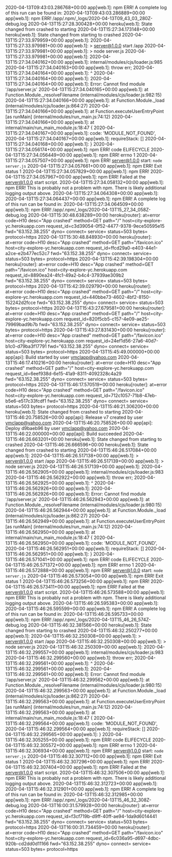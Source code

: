 2020-04-13T09:43:03.286768+00:00 app[web.1]: npm ERR! A complete log of this run can be found in:
2020-04-13T09:43:03.286889+00:00 app[web.1]: npm ERR!     /app/.npm/_logs/2020-04-13T09_43_03_280Z-debug.log
2020-04-13T15:27:28.300428+00:00 heroku[web.1]: State changed from crashed to starting
2020-04-13T15:27:34.173148+00:00 heroku[web.1]: State changed from starting to crashed
2020-04-13T15:27:33.979959+00:00 app[web.1]: 
2020-04-13T15:27:33.979981+00:00 app[web.1]: > server@1.0.0 start /app
2020-04-13T15:27:33.979981+00:00 app[web.1]: > node server.js
2020-04-13T15:27:33.979981+00:00 app[web.1]:
2020-04-13T15:27:34.040162+00:00 app[web.1]: internal/modules/cjs/loader.js:985
2020-04-13T15:27:34.040163+00:00 app[web.1]: throw err;
2020-04-13T15:27:34.040164+00:00 app[web.1]: ^
2020-04-13T15:27:34.040164+00:00 app[web.1]:
2020-04-13T15:27:34.040164+00:00 app[web.1]: Error: Cannot find module '/app/server.js'
2020-04-13T15:27:34.040165+00:00 app[web.1]: at Function.Module._resolveFilename (internal/modules/cjs/loader.js:982:15)
2020-04-13T15:27:34.040166+00:00 app[web.1]: at Function.Module._load (internal/modules/cjs/loader.js:864:27)
2020-04-13T15:27:34.040166+00:00 app[web.1]: at Function.executeUserEntryPoint [as runMain] (internal/modules/run_main.js:74:12)
2020-04-13T15:27:34.040166+00:00 app[web.1]: at internal/main/run_main_module.js:18:47 {
2020-04-13T15:27:34.040167+00:00 app[web.1]: code: 'MODULE_NOT_FOUND',
2020-04-13T15:27:34.040167+00:00 app[web.1]: requireStack: []
2020-04-13T15:27:34.040168+00:00 app[web.1]: }
2020-04-13T15:27:34.056174+00:00 app[web.1]: npm ERR! code ELIFECYCLE
2020-04-13T15:27:34.056449+00:00 app[web.1]: npm ERR! errno 1
2020-04-13T15:27:34.057507+00:00 app[web.1]: npm ERR! server@1.0.0 start: `node server.js`
2020-04-13T15:27:34.057661+00:00 app[web.1]: npm ERR! Exit status 1
2020-04-13T15:27:34.057829+00:00 app[web.1]: npm ERR!
2020-04-13T15:27:34.057967+00:00 app[web.1]: npm ERR! Failed at the server@1.0.0 start script.
2020-04-13T15:27:34.058132+00:00 app[web.1]: npm ERR! This is probably not a problem with npm. There is likely additional logging output above.
2020-04-13T15:27:34.064308+00:00 app[web.1]:
2020-04-13T15:27:34.064437+00:00 app[web.1]: npm ERR! A complete log of this run can be found in:
2020-04-13T15:27:34.064509+00:00 app[web.1]: npm ERR!     /app/.npm/_logs/2020-04-13T15_27_34_058Z-debug.log
2020-04-13T15:30:48.638289+00:00 heroku[router]: at=error code=H10 desc="App crashed" method=GET path="/" host=city-explore-yc.herokuapp.com request_id=c3d39054-0f52-4477-9378-9ece50595e15 fwd="63.152.38.255" dyno= connect= service= status=503 bytes= protocol=https
2020-04-13T15:30:48.848930+00:00 heroku[router]: at=error code=H10 desc="App crashed" method=GET path="/favicon.ico" host=city-explore-yc.herokuapp.com request_id=ffcd29a0-e403-44e1-a2ce-e2b477ec52c7 fwd="63.152.38.255" dyno= connect= service= status=503 bytes= protocol=https
2020-04-13T15:42:39.198304+00:00 heroku[router]: at=error code=H10 desc="App crashed" method=GET path="/favicon.ico" host=city-explore-yc.herokuapp.com request_id=8890ea24-4fc1-49a2-b4c4-37939ae309b2 fwd="63.152.38.255" dyno= connect= service= status=503 bytes= protocol=https
2020-04-13T15:42:39.029790+00:00 heroku[router]: at=error code=H10 desc="App crashed" method=GET path="/" host=city-explore-yc.herokuapp.com request_id=440bbe73-4602-4bf2-8150-152242d2fcce fwd="63.152.38.255" dyno= connect= service= status=503 bytes= protocol=https
2020-04-13T15:43:27.679581+00:00 heroku[router]: at=error code=H10 desc="App crashed" method=GET path="/" host=city-explore-yc.herokuapp.com request_id=820f5cb5-c157-4e09-ae25-79969bad9b7b fwd="63.152.38.255" dyno= connect= service= status=503 bytes= protocol=https
2020-04-13T15:43:27.831430+00:00 heroku[router]: at=error code=H10 desc="App crashed" method=GET path="/favicon.ico" host=city-explore-yc.herokuapp.com request_id=24ef1d56-27a6-40d7-b1c0-d79ba3f17791 fwd="63.152.38.255" dyno= connect= service= status=503 bytes= protocol=https
2020-04-13T15:45:49.000000+00:00 app[api]: Build started by user ymclapp@yahoo.com
2020-04-13T15:46:17.410216+00:00 heroku[router]: at=error code=H10 desc="App crashed" method=GET path="/" host=city-explore-yc.herokuapp.com request_id=6eef938d-6e15-41a9-8311-4092328c4a29 fwd="63.152.38.255" dyno= connect= service= status=503 bytes= protocol=https
2020-04-13T15:46:17.570519+00:00 heroku[router]: at=error code=H10 desc="App crashed" method=GET path="/favicon.ico" host=city-explore-yc.herokuapp.com request_id=712c1057-71b8-47eb-b5e6-e517c33fcdf1 fwd="63.152.38.255" dyno= connect= service= status=503 bytes= protocol=https
2020-04-13T15:46:21.306200+00:00 heroku[web.1]: State changed from crashed to starting
2020-04-13T15:46:20.758526+00:00 app[api]: Release v7 created by user ymclapp@yahoo.com
2020-04-13T15:46:20.758526+00:00 app[api]: Deploy d9baeb96 by user ymclapp@yahoo.com
2020-04-13T15:46:22.000000+00:00 app[api]: Build succeeded
2020-04-13T15:46:26.663201+00:00 heroku[web.1]: State changed from starting to crashed
2020-04-13T15:46:26.666596+00:00 heroku[web.1]: State changed from crashed to starting
2020-04-13T15:46:26.517084+00:00 app[web.1]:
2020-04-13T15:46:26.517138+00:00 app[web.1]: > server@1.0.0 start /app
2020-04-13T15:46:26.517139+00:00 app[web.1]: > node server.js
2020-04-13T15:46:26.517139+00:00 app[web.1]:
2020-04-13T15:46:26.562905+00:00 app[web.1]: internal/modules/cjs/loader.js:983
2020-04-13T15:46:26.562922+00:00 app[web.1]: throw err;
2020-04-13T15:46:26.562925+00:00 app[web.1]: ^
2020-04-13T15:46:26.562926+00:00 app[web.1]:
2020-04-13T15:46:26.562926+00:00 app[web.1]: Error: Cannot find module '/app/server.js'
2020-04-13T15:46:26.562943+00:00 app[web.1]: at Function.Module._resolveFilename (internal/modules/cjs/loader.js:980:15)
2020-04-13T15:46:26.562944+00:00 app[web.1]: at Function.Module._load (internal/modules/cjs/loader.js:862:27)
2020-04-13T15:46:26.562949+00:00 app[web.1]: at Function.executeUserEntryPoint [as runMain] (internal/modules/run_main.js:74:12)
2020-04-13T15:46:26.562950+00:00 app[web.1]: at internal/main/run_main_module.js:18:47 {
2020-04-13T15:46:26.562950+00:00 app[web.1]: code: 'MODULE_NOT_FOUND',
2020-04-13T15:46:26.562951+00:00 app[web.1]: requireStack: []
2020-04-13T15:46:26.562951+00:00 app[web.1]: }
2020-04-13T15:46:26.571041+00:00 app[web.1]: npm ERR! code ELIFECYCLE
2020-04-13T15:46:26.571372+00:00 app[web.1]: npm ERR! errno 1
2020-04-13T15:46:26.572888+00:00 app[web.1]: npm ERR! server@1.0.0 start: `node server.js`
2020-04-13T15:46:26.573054+00:00 app[web.1]: npm ERR! Exit status 1
2020-04-13T15:46:26.573256+00:00 app[web.1]: npm ERR!
2020-04-13T15:46:26.573411+00:00 app[web.1]: npm ERR! Failed at the server@1.0.0 start script.
2020-04-13T15:46:26.573588+00:00 app[web.1]: npm ERR! This is probably not a problem with npm. There is likely additional logging output above.
2020-04-13T15:46:26.595383+00:00 app[web.1]:
2020-04-13T15:46:26.595599+00:00 app[web.1]: npm ERR! A complete log of this run can be found in:
2020-04-13T15:46:26.595733+00:00 app[web.1]: npm ERR!     /app/.npm/_logs/2020-04-13T15_46_26_574Z-debug.log
2020-04-13T15:46:32.381566+00:00 heroku[web.1]: State changed from starting to crashed
2020-04-13T15:46:32.250277+00:00 app[web.1]:
2020-04-13T15:46:32.250308+00:00 app[web.1]: > server@1.0.0 start /app
2020-04-13T15:46:32.250308+00:00 app[web.1]: > node server.js
2020-04-13T15:46:32.250309+00:00 app[web.1]:
2020-04-13T15:46:32.299557+00:00 app[web.1]: internal/modules/cjs/loader.js:983
2020-04-13T15:46:32.299560+00:00 app[web.1]: throw err;
2020-04-13T15:46:32.299561+00:00 app[web.1]: ^
2020-04-13T15:46:32.299561+00:00 app[web.1]:
2020-04-13T15:46:32.299561+00:00 app[web.1]: Error: Cannot find module '/app/server.js'
2020-04-13T15:46:32.299562+00:00 app[web.1]: at Function.Module._resolveFilename (internal/modules/cjs/loader.js:980:15)
2020-04-13T15:46:32.299563+00:00 app[web.1]: at Function.Module._load (internal/modules/cjs/loader.js:862:27)
2020-04-13T15:46:32.299563+00:00 app[web.1]: at Function.executeUserEntryPoint [as runMain] (internal/modules/run_main.js:74:12)
2020-04-13T15:46:32.299563+00:00 app[web.1]: at internal/main/run_main_module.js:18:47 {
2020-04-13T15:46:32.299564+00:00 app[web.1]: code: 'MODULE_NOT_FOUND',
2020-04-13T15:46:32.299564+00:00 app[web.1]: requireStack: []
2020-04-13T15:46:32.299565+00:00 app[web.1]: }
2020-04-13T15:46:32.305255+00:00 app[web.1]: npm ERR! code ELIFECYCLE
2020-04-13T15:46:32.305572+00:00 app[web.1]: npm ERR! errno 1
2020-04-13T15:46:32.306934+00:00 app[web.1]: npm ERR! server@1.0.0 start: `node server.js`
2020-04-13T15:46:32.307112+00:00 app[web.1]: npm ERR! Exit status 1
2020-04-13T15:46:32.307296+00:00 app[web.1]: npm ERR!
2020-04-13T15:46:32.307404+00:00 app[web.1]: npm ERR! Failed at the server@1.0.0 start script.
2020-04-13T15:46:32.307506+00:00 app[web.1]: npm ERR! This is probably not a problem with npm. There is likely additional logging output above.
2020-04-13T15:46:32.312723+00:00 app[web.1]:
2020-04-13T15:46:32.312901+00:00 app[web.1]: npm ERR! A complete log of this run can be found in:
2020-04-13T15:46:32.312985+00:00 app[web.1]: npm ERR!     /app/.npm/_logs/2020-04-13T15_46_32_308Z-debug.log
2020-04-13T16:00:31.579928+00:00 heroku[router]: at=error code=H10 desc="App crashed" method=GET path="/" host=city-explore-yc.herokuapp.com request_id=f3cf719b-d9ff-40ff-ae94-1da9d6014441 fwd="63.152.38.255" dyno= connect= service= status=503 bytes= protocol=https
2020-04-13T16:00:31.734459+00:00 heroku[router]: at=error code=H10 desc="App crashed" method=GET path="/favicon.ico" host=city-explore-yc.herokuapp.com request_id=6c036a95-d697-4dbc-920b-cd2dd0d11166 fwd="63.152.38.255" dyno= connect= service= status=503 bytes= protocol=https
